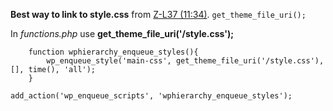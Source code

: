 



**Best way to link to style.css** from [Z-L37 (11:34)](https://www.udemy.com/course/wordpress-theme-and-plugin-development-course/learn/lecture/7407830#overview).
`get_theme_file_uri();`

In _functions.php_ use **get_theme_file_uri('/style.css');**
```
    function wphierarchy_enqueue_styles(){
        wp_enqueue_style('main-css', get_theme_file_uri('/style.css'), [], time(), 'all');
    }

add_action('wp_enqueue_scripts', 'wphierarchy_enqueue_styles');

```

